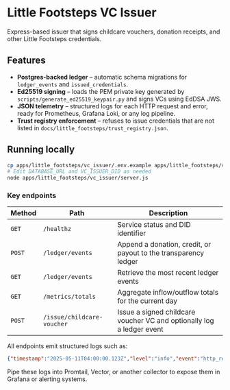 # Little Footsteps VC Issuer

Express-based issuer that signs childcare vouchers, donation receipts, and other Little Footsteps credentials.

## Features

- **Postgres-backed ledger** – automatic schema migrations for `ledger_events` and `issued_credentials`.
- **Ed25519 signing** – loads the PEM private key generated by `scripts/generate_ed25519_keypair.py` and signs VCs using EdDSA JWS.
- **JSON telemetry** – structured logs for each HTTP request and error, ready for Prometheus, Grafana Loki, or any log pipeline.
- **Trust registry enforcement** – refuses to issue credentials that are not listed in `docs/little_footsteps/trust_registry.json`.

## Running locally

```bash
cp apps/little_footsteps/vc_issuer/.env.example apps/little_footsteps/vc_issuer/.env
# Edit DATABASE_URL and VC_ISSUER_DID as needed
node apps/little_footsteps/vc_issuer/server.js
```

### Key endpoints

| Method | Path | Description |
| ------ | ---- | ----------- |
| `GET` | `/healthz` | Service status and DID identifier |
| `POST` | `/ledger/events` | Append a donation, credit, or payout to the transparency ledger |
| `GET` | `/ledger/events` | Retrieve the most recent ledger events |
| `GET` | `/metrics/totals` | Aggregate inflow/outflow totals for the current day |
| `POST` | `/issue/childcare-voucher` | Issue a signed childcare voucher VC and optionally log a ledger event |

All endpoints emit structured logs such as:

```json
{"timestamp":"2025-05-11T04:00:00.123Z","level":"info","event":"http_request","method":"POST","path":"/issue/childcare-voucher","status":201,"duration_ms":42.1,"request_id":"1b37e1c4-..."}
```

Pipe these logs into Promtail, Vector, or another collector to expose them in Grafana or alerting systems.
